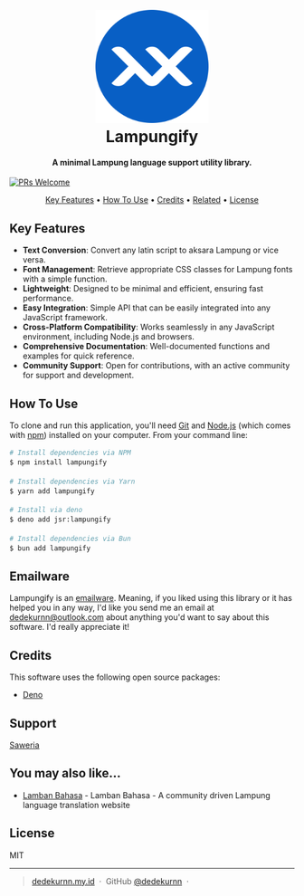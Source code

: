 <h1 align="center">
  <br>
  <a href="https://github.com/DedeKurnn/lampungify"><img src="/assets/images/logo.png" alt="Lampungify" width="200"></a>
  <br>
  Lampungify
  <br>
</h1>

<h4 align="center">A minimal Lampung language support utility library.</h4>

[![PRs Welcome](https://img.shields.io/badge/PRs-welcome-brightgreen.svg?style=flat-square)](http://makeapullrequest.com)

<p align="center">
  <a href="#key-features">Key Features</a> •
  <a href="#how-to-use">How To Use</a> •
  <a href="#credits">Credits</a> •
  <a href="#related">Related</a> •
  <a href="#license">License</a>
</p>

## Key Features

- **Text Conversion**: Convert any latin script to aksara Lampung or vice versa.
- **Font Management**: Retrieve appropriate CSS classes for Lampung fonts with a simple function.
- **Lightweight**: Designed to be minimal and efficient, ensuring fast performance.
- **Easy Integration**: Simple API that can be easily integrated into any JavaScript framework.
- **Cross-Platform Compatibility**: Works seamlessly in any JavaScript environment, including Node.js and browsers.
- **Comprehensive Documentation**: Well-documented functions and examples for quick reference.
- **Community Support**: Open for contributions, with an active community for support and development.

## How To Use

To clone and run this application, you'll need [Git](https://git-scm.com) and [Node.js](https://nodejs.org/en/download/) (which comes with [npm](http://npmjs.com)) installed on your computer. From your command line:

```bash
# Install dependencies via NPM
$ npm install lampungify

# Install dependencies via Yarn
$ yarn add lampungify

# Install via deno
$ deno add jsr:lampungify

# Install dependencies via Bun
$ bun add lampungify
```

## Emailware

Lampungify is an [emailware](https://en.wiktionary.org/wiki/emailware). Meaning, if you liked using this library or it has helped you in any way, I'd like you send me an email at <dedekurnn@outlook.com> about anything you'd want to say about this software. I'd really appreciate it!

## Credits

This software uses the following open source packages:

- [Deno](https://deno.com/)

## Support

<a href="https://saweria.co/dedekurnn" target="_blank">Saweria</a>

## You may also like...

- [Lamban Bahasa](https://lambanbahasa.com) - Lamban Bahasa - A community driven Lampung language translation website

## License

MIT

---

> [dedekurnn.my.id](https://www.dedekurnn.my.id) &nbsp;&middot;&nbsp;
> GitHub [@dedekurnn](https://github.com/DedeKurnn) &nbsp;&middot;&nbsp;
